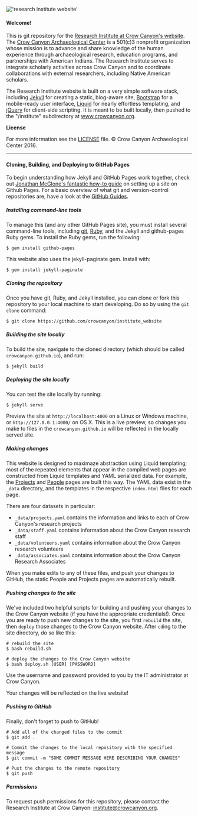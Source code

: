 
!['research institute website'](https://crowcanyon.github.io/assets/common-files/img/content/Institute_logo.svg)

#### Welcome!

This is git repository for the [Research Institute at Crow Canyon's website](https://www.crowcanyon.org/institute/). The [Crow Canyon Archaeological Center](https://www.crowcanyon.org/) is a 501(c)3 nonprofit organization whose mission is to advance and share knowledge of the human experience through archaeological research, education programs, and partnerships with American Indians. The Research Institute serves to integrate scholarly activities across Crow Canyon and to coordinate collaborations with external researchers, including Native American scholars.

The Research Institute website is built on a very simple software stack, including [Jekyll](https://jekyllrb.com/) for creating a static, blog-aware site, [Bootstrap](https://getbootstrap.com/) for a mobile-ready user interface, [Liquid](https://shopify.github.io/liquid/) for nearly effortless templating, and [jQuery](https://jquery.com/) for client-side scripting. It is meant to be built locally, then pushed to the "/institute" subdirectory at www.crowcanyon.org.

__License__

For more information see the [LICENSE](https://crowcanyon.github.io/LICENSE) file. © Crow Canyon Archaeological Center 2016.

-------
#### Cloning, Building, and Deploying to GitHub Pages

To begin understanding how Jekyll and GitHub Pages work together, check out [Jonathan McGlone's fantastic how-to guide](https://jmcglone.com/guides/github-pages/) on setting up a site on Github Pages. For a basic overview of what git and version-control repositories are, have a look at the [GitHub Guides](https://guides.github.com/).

##### Installing command-line tools
To manage this (and any other GitHub Pages site), you must install several command-line tools, including [git](https://git-scm.com/), [Ruby](https://www.ruby-lang.org/en/), and the Jekyll and github-pages Ruby gems. To install the Ruby gems, run the following:

```
$ gem install github-pages

```

This website also uses the jekyll-paginate gem. Install with:

```
$ gem install jekyll-paginate

```

##### Cloning the repository
Once you have git, Ruby, and Jekyll installed, you can clone or fork this repository to your local machine to start developing. Do so by using the  `git clone` command:

```
$ git clone https://github.com/crowcanyon/institute_website

```

##### Building the site locally
To build the site, navigate to the cloned directory (which should be called `crowcanyon.github.io`), and run:

```
$ jekyll build

```

##### Deploying the site locally
You can test the site locally by running:
```
$ jekyll serve

```
Preview the site at `http://localhost:4000` on a Linux or Windows machine, or `http://127.0.0.1:4000/` on OS X. This is a live preview, so changes you make to files in the `crowcanyon.github.io` will be reflected in the locally served site.

##### Making changes
This website is designed to maximaze abstraction using Liquid templating; most of the repeated elements that appear in the compiled web pages are constructed from Liquid templates and YAML serialized data. For example, the [Projects](https://crowcanyon.github.io/Projects/) and [People](https://crowcanyon.github.io/Projects/) pages are built this way. The YAML data exist in the `_data` directory, and the templates in the respective `index.html` files for each page.

There are four datasets in particular:
- `_data/projects.yaml` contains the information and links to each of Crow Canyon's research projects
- `_data/staff.yaml` contains information about the Crow Canyon research staff
- `_data/volunteers.yaml` contains information about the Crow Canyon research volunteers
- `_data/associates.yaml` contains information about the Crow Canyon Research Associates

When you make edits to any of these files, and push your changes to GitHub, the static People and Projects pages are automatically rebuilt.

##### Pushing changes to the site
We've included two helpful scripts for building and pushing your changes to the Crow Canyon website (if you have the appropriate credentials!). Once you are ready to push new changes to the site, you first `rebuild` the site, then `deploy` those changes to the Crow Canyon website. After `cd`ing to the site directory, do so like this:

```
# rebuild the site
$ bash rebuild.sh

# deploy the changes to the Crow Canyon website
$ bash deploy.sh [USER] [PASSWORD]

```

Use the username and password provided to you by the IT administrator at Crow Canyon.

Your changes will be reflected on the live website!

##### Pushing to GitHub
Finally, don't forget to push to GitHub!

```
# Add all of the changed files to the commit
$ git add .

# Commit the changes to the local repository with the specified message
$ git commit -m "SOME COMMIT MESSAGE HERE DESCRIBING YOUR CHANGES"

# Pust the changes to the remote repository
$ git push

```

##### Permissions
To request push permissions for this repository, please contact the Research Institute at Crow Canyon: [institute@crowcanyon.org](mailto:institute@crowcanyon.org).

